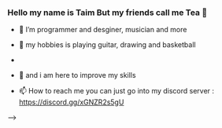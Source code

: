 ### Hello my name is Taim But my friends call me Tea 👋




- 🔭 I’m programmer and desginer, musician and more  


- 💬 my hobbies is playing guitar, drawing and basketball  
- 
- 💬 and i am here to improve my skills  

- 📫 How to reach me you can just go into my discord server : https://discord.gg/xGNZR2s5gU

-->
